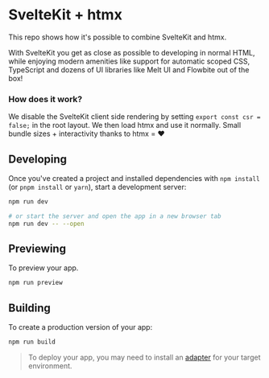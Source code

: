 # SvelteKit + htmx

This repo shows how it's possible to combine SvelteKit and htmx.

With SvelteKit you get as close as possible to developing in normal HTML, while enjoying modern amenities like support for automatic scoped CSS, TypeScript and dozens of UI libraries like Melt UI and Flowbite out of the box!

### How does it work?

We disable the SvelteKit client side rendering by setting `export const csr = false;` in the root layout. We then load htmx and use it normally. Small bundle sizes + interactivity thanks to htmx = ❤️

## Developing

Once you've created a project and installed dependencies with `npm install` (or `pnpm install` or `yarn`), start a development server:

```bash
npm run dev

# or start the server and open the app in a new browser tab
npm run dev -- --open
```

## Previewing

To preview your app.

```bash
npm run preview
```

## Building

To create a production version of your app:

```bash
npm run build
```

> To deploy your app, you may need to install an [adapter](https://kit.svelte.dev/docs/adapters) for your target environment.
